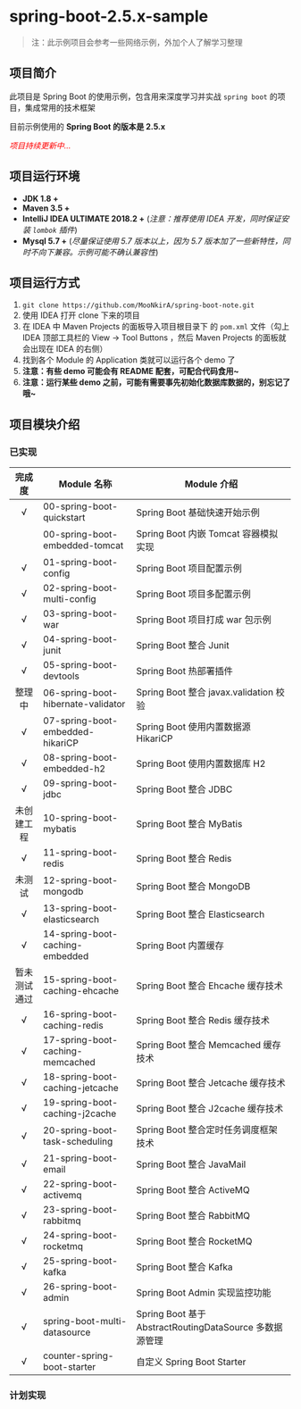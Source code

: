 # spring-boot-2.5.x-sample

> 注：此示例项目会参考一些网络示例，外加个人了解学习整理

## 项目简介

此项目是 Spring Boot 的使用示例，包含用来深度学习并实战 `spring boot` 的项目，集成常用的技术框架

目前示例使用的 **Spring Boot 的版本是 2.5.x**

<font color=red>*项目持续更新中...*</font>

## 项目运行环境

- **JDK 1.8 +**
- **Maven 3.5 +**
- **IntelliJ IDEA ULTIMATE 2018.2 +** (*注意：推荐使用 IDEA 开发，同时保证安装 `lombok` 插件*)
- **Mysql 5.7 +** (*尽量保证使用 5.7 版本以上，因为 5.7 版本加了一些新特性，同时不向下兼容。示例可能不确认兼容性*)

## 项目运行方式

1. `git clone https://github.com/MooNkirA/spring-boot-note.git`
2. 使用 IDEA 打开 clone 下来的项目
3. 在 IDEA 中 Maven Projects 的面板导入项目根目录下 的 `pom.xml` 文件（勾上 IDEA 顶部工具栏的 View -> Tool Buttons ，然后 Maven Projects 的面板就会出现在 IDEA 的右侧）
4. 找到各个 Module 的 Application 类就可以运行各个 demo 了
5. **注意：有些 demo 可能会有 README 配套，可配合代码食用~**
6. **注意：运行某些 demo 之前，可能有需要事先初始化数据库数据的，别忘记了哦~**

## 项目模块介绍

### 已实现

|    完成度    | Module 名称                        | Module 介绍                                             |
| :----------: | ---------------------------------- | ------------------------------------------------------- |
|      √       | 00-spring-boot-quickstart          | Spring Boot 基础快速开始示例                            |
|              | 00-spring-boot-embedded-tomcat     | Spring Boot 内嵌 Tomcat 容器模拟实现                    |
|      √       | 01-spring-boot-config              | Spring Boot 项目配置示例                                |
|      √       | 02-spring-boot-multi-config        | Spring Boot 项目多配置示例                              |
|      √       | 03-spring-boot-war                 | Spring Boot 项目打成 war 包示例                         |
|      √       | 04-spring-boot-junit               | Spring Boot 整合 Junit                                  |
|      √       | 05-spring-boot-devtools            | Spring Boot 热部署插件                                  |
|    整理中    | 06-spring-boot-hibernate-validator | Spring Boot 整合 javax.validation 校验                  |
|      √       | 07-spring-boot-embedded-hikariCP   | Spring Boot 使用内置数据源 HikariCP                     |
|      √       | 08-spring-boot-embedded-h2         | Spring Boot 使用内置数据库 H2                           |
|      √       | 09-spring-boot-jdbc                | Spring Boot 整合 JDBC                                   |
|  未创建工程  | 10-spring-boot-mybatis             | Spring Boot 整合 MyBatis                                |
|      √       | 11-spring-boot-redis               | Spring Boot 整合 Redis                                  |
|    未测试    | 12-spring-boot-mongodb             | Spring Boot 整合 MongoDB                                |
|      √       | 13-spring-boot-elasticsearch       | Spring Boot 整合 Elasticsearch                          |
|      √       | 14-spring-boot-caching-embedded    | Spring Boot 内置缓存                                    |
| 暂未测试通过 | 15-spring-boot-caching-ehcache     | Spring Boot 整合 Ehcache 缓存技术                       |
|      √       | 16-spring-boot-caching-redis       | Spring Boot 整合 Redis 缓存技术                         |
|      √       | 17-spring-boot-caching-memcached   | Spring Boot 整合 Memcached 缓存技术                     |
|      √       | 18-spring-boot-caching-jetcache    | Spring Boot 整合 Jetcache 缓存技术                      |
|      √       | 19-spring-boot-caching-j2cache     | Spring Boot 整合 J2cache 缓存技术                       |
|      √       | 20-spring-boot-task-scheduling     | Spring Boot 整合定时任务调度框架技术                    |
|      √       | 21-spring-boot-email               | Spring Boot 整合 JavaMail                               |
|      √       | 22-spring-boot-activemq            | Spring Boot 整合 ActiveMQ                               |
|      √       | 23-spring-boot-rabbitmq            | Spring Boot 整合 RabbitMQ                               |
|      √       | 24-spring-boot-rocketmq            | Spring Boot 整合 RocketMQ                               |
|      √       | 25-spring-boot-kafka               | Spring Boot 整合 Kafka                                  |
|      √       | 26-spring-boot-admin               | Spring Boot Admin 实现监控功能                          |
|      √       | spring-boot-multi-datasource       | Spring Boot 基于 AbstractRoutingDataSource 多数据源管理 |
|      √       | counter-spring-boot-starter        | 自定义 Spring Boot Starter                              |

### 计划实现
